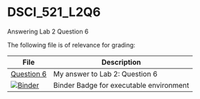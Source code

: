# DSCI_521_L2Q6
Answering Lab 2 Question 6

The following file is of relevance for grading:

| File | Description |
|---|---|
| [Question 6](https://github.com/hfboyce/DSCI_521_L2Q6/blob/master/Question6.ipynb) | My answer to Lab 2: Question 6 |
| [![Binder](https://mybinder.org/badge.svg)](https://mybinder.org/v2/gh/hfboyce/DSCI_521_L2Q5.git/master) | Binder Badge for executable environment |